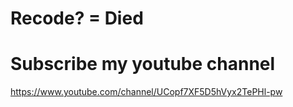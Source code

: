 # Recode? = Died
# Subscribe my youtube channel
https://www.youtube.com/channel/UCopf7XF5D5hVyx2TePHl-pw
